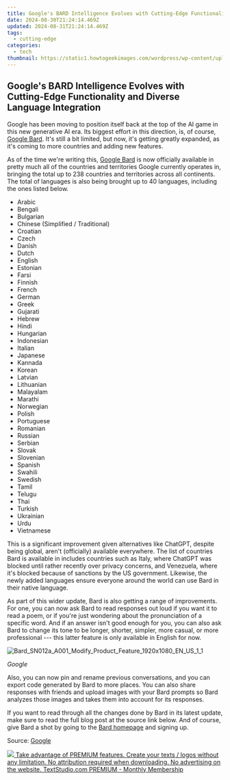```yaml
---
title: Google's BARD Intelligence Evolves with Cutting-Edge Functionality and Diverse Language Integration
date: 2024-08-30T21:24:14.469Z
updated: 2024-08-31T21:24:14.469Z
tags:
  - cutting-edge
categories:
  - tech
thumbnail: https://static1.howtogeekimages.com/wordpress/wp-content/uploads/2023/03/Google-Bard.png
---
```


## Google's BARD Intelligence Evolves with Cutting-Edge Functionality and Diverse Language Integration

Google has been moving to position itself back at the top of the AI game in this new generative AI era. Its biggest effort in this direction, is, of course, [Google Bard](https://youtube-video-recordings.techidaily.com/in-2024-enhance-branding-the-ultimate-guide-to-custom-urls-for-youtube/). It's still a bit limited, but now, it's getting greatly expanded, as it's coming to more countries and adding new features.

 As of the time we're writing this, [Google Bard](https://youtube-video-recordings.techidaily.com/in-2024-enhance-branding-the-ultimate-guide-to-custom-urls-for-youtube/) is now officially available in pretty much all of the countries and territories Google currently operates in, bringing the total up to 238 countries and territories across all continents. The total of languages is also being brought up to 40 languages, including the ones listed below.

* Arabic
* Bengali
* Bulgarian
* Chinese (Simplified / Traditional)
* Croatian
* Czech
* Danish
* Dutch
* English
* Estonian
* Farsi
* Finnish
* French
* German
* Greek
* Gujarati
* Hebrew
* Hindi
* Hungarian
* Indonesian
* Italian
* Japanese
* Kannada
* Korean
* Latvian
* Lithuanian
* Malayalam
* Marathi
* Norwegian
* Polish
* Portuguese
* Romanian
* Russian
* Serbian
* Slovak
* Slovenian
* Spanish
* Swahili
* Swedish
* Tamil
* Telugu
* Thai
* Turkish
* Ukrainian
* Urdu
* Vietnamese

 This is a significant improvement given alternatives like ChatGPT, despite being global, aren't (officially) available everywhere. The list of countries Bard is available in includes countries such as Italy, where ChatGPT was blocked until rather recently over privacy concerns, and Venezuela, where it's blocked because of sanctions by the US government. Likewise, the newly added languages ensure everyone around the world can use Bard in their native language.

 As part of this wider update, Bard is also getting a range of improvements. For one, you can now ask Bard to read responses out loud if you want it to read a poem, or if you're just wondering about the pronunciation of a specific word. And if an answer isn't good enough for you, you can also ask Bard to change its tone to be longer, shorter, simpler, more casual, or more professional --- this latter feature is only available in English for now.

![Bard_SN012a_A001_Modify_Product_Feature_1920x1080_EN_US_1_1](https://static1.howtogeekimages.com/wordpress/wp-content/uploads/2023/07/Bard_SN012a_A001_Modify_Product_Feature_1920x1080_EN_US_1_1.gif) 

_Google_

 Also, you can now pin and rename previous conversations, and you can export code generated by Bard to more places. You can also share responses with friends and upload images with your Bard prompts so Bard analyzes those images and takes them into account for its responses.

 If you want to read through all the changes done by Bard in its latest update, make sure to read the full blog post at the source link below. And of course, give Bard a shot by going to the [Bard homepage](https://bard.google.com/) and signing up.

 Source: [Google](https://blog.google/products/bard/google-bard-new-features-update-july-2023/)

<ins class="adsbygoogle"
     style="display:block"
     data-ad-format="autorelaxed"
     data-ad-client="ca-pub-7571918770474297"
     data-ad-slot="1223367746"></ins>



<ins class="adsbygoogle"
     style="display:block"
     data-ad-client="ca-pub-7571918770474297"
     data-ad-slot="8358498916"
     data-ad-format="auto"
     data-full-width-responsive="true"></ins>



<!-- affiliate ads begin -->
<a href="https://secure.textstudio.com/order/checkout.php?PRODS=35633281&QTY=1&AFFILIATE=108875&CART=1"> <img src="https://secure.avangate.com/images/merchant/d6eb8222c9718486bdabce8b897380f7/products/2_premium-icon.png" border="0"> Take advantage of PREMIUM features. 
Create your texts / logos without any limitation. 
No attribution required when downloading. 
No advertising on the website. 
 TextStudio.com  PREMIUM - Monthly Membership</a>
<!-- affiliate ads end -->